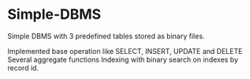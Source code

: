 # Simple-DBMS
Simple DBMS with 3 predefined tables stored as binary files. 

Implemented base operation like SELECT, INSERT, UPDATE and DELETE
Several aggregate functions
Indexing with binary search on indexes by record id.
